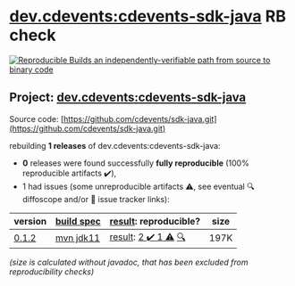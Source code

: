 [dev.cdevents:cdevents-sdk-java](https://central.sonatype.com/artifact/dev.cdevents/cdevents-sdk-java/versions) RB check
=======

[![Reproducible Builds](https://reproducible-builds.org/images/logos/rb.svg) an independently-verifiable path from source to binary code](https://reproducible-builds.org/)

## Project: [dev.cdevents:cdevents-sdk-java](https://central.sonatype.com/artifact/dev.cdevents/cdevents-sdk-java/versions)

Source code: [https://github.com/cdevents/sdk-java.git](https://github.com/cdevents/sdk-java.git)

rebuilding **1 releases** of dev.cdevents:cdevents-sdk-java:
- **0** releases were found successfully **fully reproducible** (100% reproducible artifacts :heavy_check_mark:),
- 1 had issues (some unreproducible artifacts :warning:, see eventual :mag: diffoscope and/or :memo: issue tracker links):

| version | [build spec](/BUILDSPEC.md) | [result](https://reproducible-builds.org/docs/jvm/): reproducible? | size |
| -- | --------- | ------ | -- |
| [0.1.2](https://central.sonatype.com/artifact/dev.cdevents/cdevents-sdk-java/0.1.2/pom) | [mvn jdk11](cdevents-sdk-java-0.1.2.buildspec) | [result](cdevents-sdk-java-0.1.2.buildinfo): [2 :heavy_check_mark:  1 :warning:](cdevents-sdk-java-0.1.2.buildcompare) [:mag:](cdevents-sdk-java-0.1.2.diffoscope) | 197K |

<i>(size is calculated without javadoc, that has been excluded from reproducibility checks)</i>
